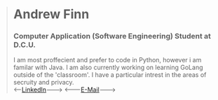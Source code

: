> # Andrew Finn
> ### Computer Application (Software Engineering) Student at D.C.U.
>
> I am most proffecient and prefer to code in Python, however i am familar with Java. I am also currently working on learning GoLang outside of the 'classroom'. I have a particular intrest in the areas of secruity and privacy.<br>
> <--[LinkedIn](https://go.afinn.me/linkedin)--->  <---[E-Mail](mailto:a@afinn.me?subject=%5BRefer%3AGitHub%5D)--->

